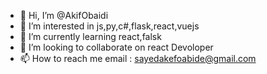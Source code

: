 - 👋 Hi, I’m @AkifObaidi
- 👀 I’m interested in js,py,c#,flask,react,vuejs
- 🌱 I’m currently learning react,falsk
- 💞️ I’m looking to collaborate on react Devoloper
- 📫 How to reach me email : sayedakefoabide@gmail.com

<!---
AkifObaidi/AkifObaidi is a ✨ special ✨ repository because its `README.md` (this file) appears on your GitHub profile.
You can click the Preview link to take a look at your changes.
--->
